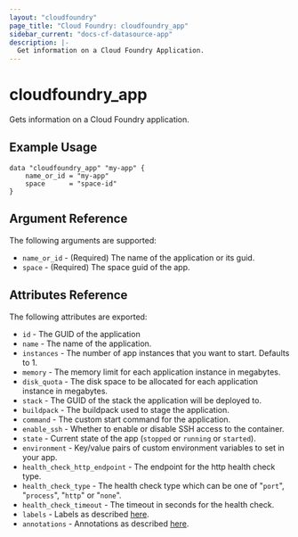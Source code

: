```yaml
---
layout: "cloudfoundry"
page_title: "Cloud Foundry: cloudfoundry_app"
sidebar_current: "docs-cf-datasource-app"
description: |-
  Get information on a Cloud Foundry Application.
---
```


# cloudfoundry\_app

Gets information on a Cloud Foundry application.

## Example Usage

```
data "cloudfoundry_app" "my-app" {
    name_or_id = "my-app"
    space      = "space-id"
}
```

## Argument Reference

The following arguments are supported:

* `name_or_id` - (Required) The name of the application or its guid.
* `space` - (Required) The space guid of the app.


## Attributes Reference

The following attributes are exported:

* `id` - The GUID of the application
* `name` - The name of the application.
* `instances` - The number of app instances that you want to start. Defaults to 1.
* `memory` - The memory limit for each application instance in megabytes.
* `disk_quota` - The disk space to be allocated for each application instance in megabytes. 
* `stack` - The GUID of the stack the application will be deployed to.
* `buildpack` - The buildpack used to stage the application.
* `command` - The custom start command for the application. 
* `enable_ssh` - Whether to enable or disable SSH access to the container.
* `state` - Current state of the app (`stopped` or `running` or `started`).
* `environment` - Key/value pairs of custom environment variables to set in your app.
* `health_check_http_endpoint` - The endpoint for the http health check type.
* `health_check_type` - The health check type which can be one of "`port`", "`process`", "`http`" or "`none`".
* `health_check_timeout` - The timeout in seconds for the health check.
* `labels` - Labels as described [here](https://docs.cloudfoundry.org/adminguide/metadata.html#-view-metadata-for-an-object). 
* `annotations` - Annotations as described [here](https://docs.cloudfoundry.org/adminguide/metadata.html#-view-metadata-for-an-object). 
